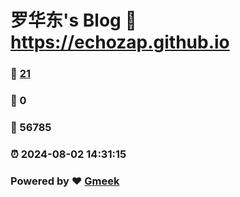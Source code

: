 # 罗华东's Blog :link: https://echozap.github.io 
### :page_facing_up: [21](https://echozap.github.io/tag.html) 
### :speech_balloon: 0 
### :hibiscus: 56785 
### :alarm_clock: 2024-08-02 14:31:15 
### Powered by :heart: [Gmeek](https://github.com/Meekdai/Gmeek)

